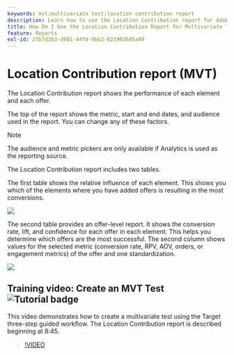 ```yaml
---
keywords: mvt;multivariate test;location contribution report
description: Learn how to use the Location Contribution report for Adobe [!DNL Target] Experience Targeting activities that shows the performance of each element and each offer.
title: How Do I Use the Location Contribution Report for Multivariate Tests?
feature: Reports
exl-id: 2fb7d2b3-d981-44fd-9bb2-021903605a09
---
```

# Location Contribution report (MVT)

The Location Contribution report shows the performance of each element and each offer.

The top of the report shows the metric, start and end dates, and audience used in the report. You can change any of these factors.

>[!NOTE]
>
>The audience and metric pickers are only available if Analytics is used as the reporting source.

The Location Contribution report includes two tables.

The first table shows the relative influence of each element. This shows you which of the elements where you have added offers is resulting in the most conversions.

![](assets/locationcontributiontop.png)

The second table provides an offer-level report. It shows the conversion rate, lift, and confidence for each offer in each element. This helps you determine which offers are the most successful. The second column shows values for the selected metric (conversion rate, RPV, AOV, orders, or engagement metrics) of the offer and one standardization.

![](assets/locationcontributionbottom.png)

## Training video: Create an MVT Test ![Tutorial badge](/help/assets/tutorial.png)

This video demonstrates how to create a multivariate test using the Target three-step guided workflow. The Location Contribution report is described beginning at 8:45.

>[!VIDEO](https://video.tv.adobe.com/v/17395)
